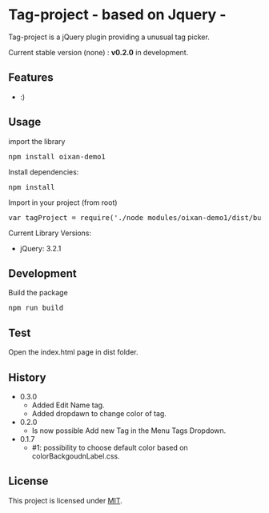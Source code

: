 # Tag-project  - based on Jquery -
Tag-project is a jQuery plugin providing a unusual tag picker.

Current stable version (none) : **v0.2.0** in development.

## Features
* :)

## Usage
import the library 
<pre>
npm install oixan-demo1
</pre>
Install dependencies:
<pre>
npm install
</pre>
Import in your project (from root)
<pre>
var tagProject = require('./node_modules/oixan-demo1/dist/bundle.js');
</pre>
Current Library Versions:

- jQuery: 3.2.1

## Development
Build the package
<pre>
npm run build
</pre>

## Test
Open the index.html page in dist folder.

## History
- 0.3.0 
  -  Added Edit Name tag.
  -  Added dropdawn to change color of tag.
- 0.2.0 
  -  Is now possible Add new Tag in the Menu Tags Dropdown.
- 0.1.7
  -  #1: possibility to choose default color based on colorBackgoudnLabel.css.

## License
This project is licensed under [MIT](https://github.com/oixan/tag-project/blob/master/LICENSE "Read more about the MIT license").